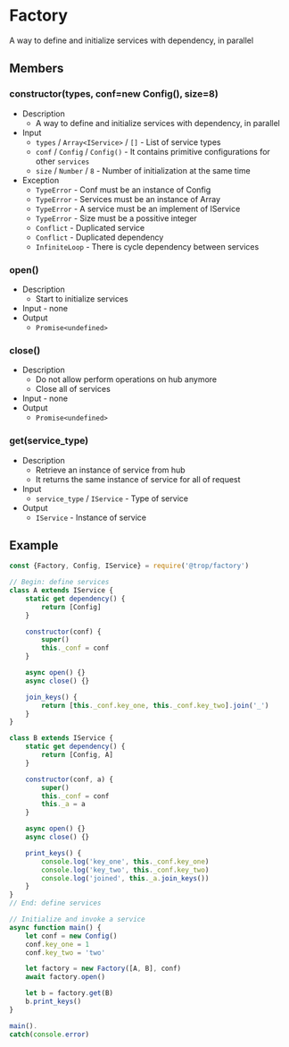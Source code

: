 # Factory

A way to define and initialize services with dependency, in parallel

## Members

### constructor(types, conf=new Config(), size=8)

* Description
    * A way to define and initialize services with dependency, in parallel
* Input
    * `types` / `Array<IService>` / `[]` - List of service types
    * `conf` / `Config` / `Config()` - It contains primitive configurations for other
      `services`
    * `size` / `Number` / `8` - Number of initialization at the same time
* Exception
    * `TypeError` - Conf must be an instance of Config
    * `TypeError` - Services must be an instance of Array 
    * `TypeError` - A service must be an implement of IService
    * `TypeError` - Size must be a possitive integer
    * `Conflict` - Duplicated service
    * `Conflict` - Duplicated dependency 
    * `InfiniteLoop` - There is cycle dependency between services

### open()

* Description
    * Start to initialize services
* Input - none
* Output
    * `Promise<undefined>`

### close()

* Description
    * Do not allow perform operations on hub anymore
    * Close all of services
* Input - none
* Output 
    * `Promise<undefined>`

### get(service_type)

* Description
    * Retrieve an instance of service from hub
    * It returns the same instance of service for all of request
* Input
    * `service_type` / `IService` - Type of service
* Output
    * `IService` - Instance of service

## Example

```js
const {Factory, Config, IService} = require('@trop/factory')

// Begin: define services
class A extends IService {
    static get dependency() {
        return [Config]
    }

    constructor(conf) {
        super()
        this._conf = conf
    }

    async open() {}
    async close() {}

    join_keys() {
        return [this._conf.key_one, this._conf.key_two].join('_')
    }
}

class B extends IService {
    static get dependency() {
        return [Config, A]
    }

    constructor(conf, a) {
        super()
        this._conf = conf
        this._a = a
    }

    async open() {}
    async close() {}

    print_keys() {
        console.log('key_one', this._conf.key_one)
        console.log('key_two', this._conf.key_two)
        console.log('joined', this._a.join_keys())
    }
}
// End: define services

// Initialize and invoke a service
async function main() {
    let conf = new Config()
    conf.key_one = 1
    conf.key_two = 'two'

    let factory = new Factory([A, B], conf)
    await factory.open()

    let b = factory.get(B)
    b.print_keys()
}

main().
catch(console.error)
```

